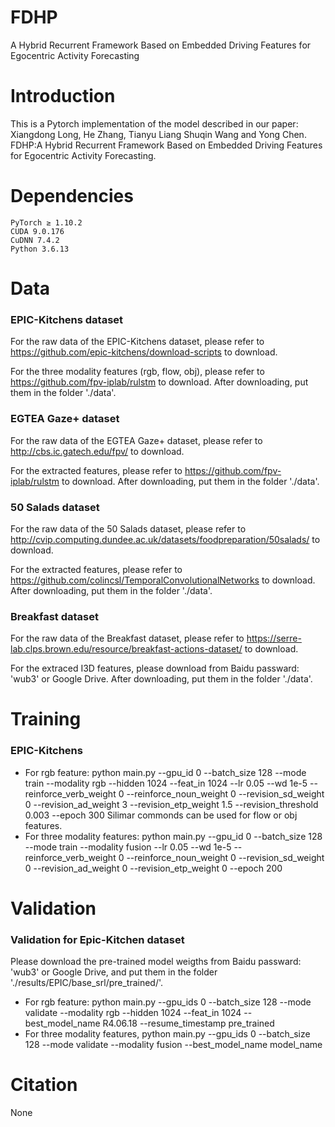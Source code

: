 # FDHP
A Hybrid Recurrent Framework Based on Embedded Driving Features for Egocentric Activity Forecasting
# Introduction
This is a Pytorch implementation of the model described in our paper:
    Xiangdong Long, He Zhang, Tianyu Liang Shuqin Wang and Yong Chen. FDHP:A Hybrid Recurrent Framework Based on Embedded Driving Features for Egocentric Activity Forecasting.
# Dependencies
    PyTorch ≥ 1.10.2
    CUDA 9.0.176
    CuDNN 7.4.2
    Python 3.6.13

# Data
### EPIC-Kitchens dataset

For the raw data of the EPIC-Kitchens dataset, please refer to https://github.com/epic-kitchens/download-scripts to download.

For the three modality features (rgb, flow, obj), please refer to https://github.com/fpv-iplab/rulstm to download. After downloading, put them in the folder './data'.

### EGTEA Gaze+ dataset

For the raw data of the EGTEA Gaze+ dataset, please refer to http://cbs.ic.gatech.edu/fpv/ to download.

For the extracted features, please refer to https://github.com/fpv-iplab/rulstm to download. After downloading, put them in the folder './data'.

### 50 Salads dataset

For the raw data of the 50 Salads dataset, please refer to http://cvip.computing.dundee.ac.uk/datasets/foodpreparation/50salads/ to download.

For the extracted features, please refer to https://github.com/colincsl/TemporalConvolutionalNetworks to download. After downloading, put them in the folder './data'.

### Breakfast dataset

For the raw data of the Breakfast dataset, please refer to https://serre-lab.clps.brown.edu/resource/breakfast-actions-dataset/ to download.

For the extraced I3D features, please download from Baidu passward: 'wub3' or Google Drive. After downloading, put them in the folder './data'.

# Training
### EPIC-Kitchens
- For rgb feature: python main.py --gpu_id 0 --batch_size 128 --mode train --modality rgb --hidden 1024 --feat_in 1024 --lr 0.05 --wd 1e-5 --reinforce_verb_weight 0 --reinforce_noun_weight 0  --revision_sd_weight 0 --revision_ad_weight 3 --revision_etp_weight 1.5 --revision_threshold 0.003 --epoch 300
Silimar commonds can be used for flow or obj features.
- For three modality features: python main.py --gpu_id 0 --batch_size 128 --mode train --modality fusion --lr 0.05 --wd 1e-5 --reinforce_verb_weight 0 --reinforce_noun_weight 0  --revision_sd_weight 0 --revision_ad_weight 0 --revision_etp_weight 0 --epoch 200
# Validation
###  Validation for Epic-Kitchen dataset
Please download the pre-trained model weigths from Baidu passward: 'wub3' or Google Drive, and put them in the folder './results/EPIC/base_srl/pre_trained/'.

 - For rgb feature: python main.py --gpu_ids 0 --batch_size 128 --mode validate --modality rgb --hidden 1024 --feat_in 1024 --best_model_name R4.06.18 --resume_timestamp pre_trained
 - For three modality features, python main.py --gpu_ids 0 --batch_size 128 --mode validate --modality fusion --best_model_name model_name

# Citation
None
